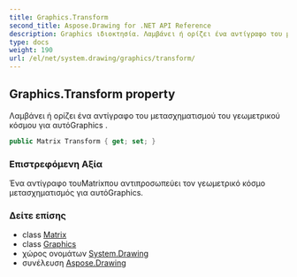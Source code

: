 ```yaml
---
title: Graphics.Transform
second_title: Aspose.Drawing for .NET API Reference
description: Graphics ιδιοκτησία. Λαμβάνει ή ορίζει ένα αντίγραφο του μετασχηματισμού του γεωμετρικού κόσμου για αυτόGraphics .
type: docs
weight: 190
url: /el/net/system.drawing/graphics/transform/
---
```

## Graphics.Transform property

Λαμβάνει ή ορίζει ένα αντίγραφο του μετασχηματισμού του γεωμετρικού κόσμου για αυτόGraphics .

```csharp
public Matrix Transform { get; set; }
```

### Επιστρεφόμενη Αξία

Ένα αντίγραφο τουMatrixπου αντιπροσωπεύει τον γεωμετρικό κόσμο μετασχηματισμός για αυτόGraphics.

### Δείτε επίσης

* class [Matrix](../../../system.drawing.drawing2d/matrix/)
* class [Graphics](../)
* χώρος ονομάτων [System.Drawing](../../graphics/)
* συνέλευση [Aspose.Drawing](../../../)


